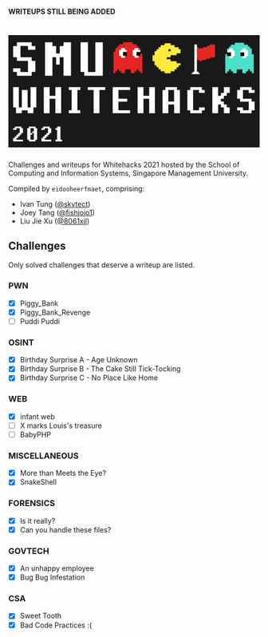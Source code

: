 **WRITEUPS STILL BEING ADDED**

# ![whitehacks logo](/images/whitehacks-logo.png)

Challenges and writeups for Whitehacks 2021 hosted by the School of Computing and Information Systems, Singapore Management University.

Compiled by `eidooheerfmaet`, comprising:
- Ivan Tung ([@skytect](https://github.com/skytect))
- Joey Tang ([@fishjojo1](https://github.com/fishjojo1))
- Liu Jie Xu ([@8061xjl](https://github.com/8061xjl))

## Challenges

Only solved challenges that deserve a writeup are listed.

### PWN
- [X] Piggy_Bank
- [X] Piggy_Bank_Revenge
- [ ] Puddi Puddi

### OSINT
- [X] Birthday Surprise A - Age Unknown
- [X] Birthday Surprise B - The Cake Still Tick-Tocking
- [X] Birthday Surprise C - No Place Like Home

### WEB
- [X] infant web
- [ ] X marks Louis's treasure
- [ ] BabyPHP

### MISCELLANEOUS
- [X] More than Meets the Eye?
- [X] SnakeShell

### FORENSICS
- [X] Is it really?
- [X] Can you handle these files?

### GOVTECH
- [X] An unhappy employee
- [X] Bug Bug Infestation

### CSA
- [X] Sweet Tooth
- [X] Bad Code Practices :(
